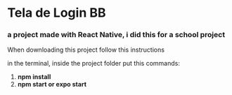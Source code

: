 # Tela de Login BB 

<h3>a project made with React Native, i did this for a school project</h3>


When downloading this project follow this instructions

in the terminal, inside the project folder put this commands:

<ol>
  <li><strong>npm install</strong></li>
  <li><strong>npm start or expo start</strong></li>
</ol>

